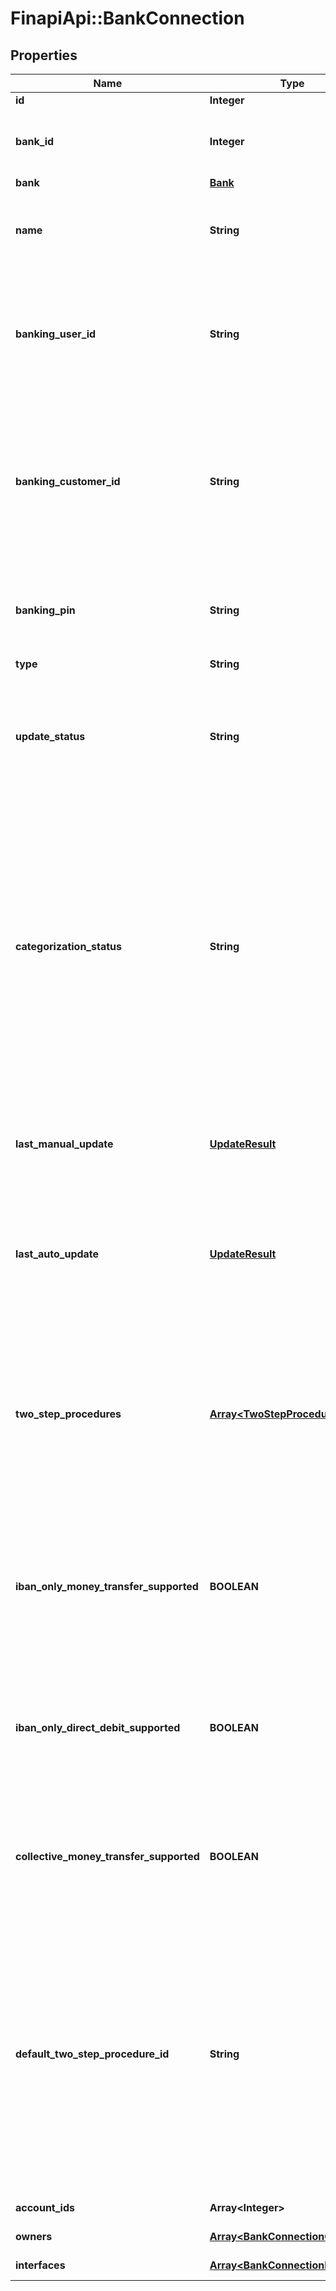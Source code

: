 # FinapiApi::BankConnection

## Properties
Name | Type | Description | Notes
------------ | ------------- | ------------- | -------------
**id** | **Integer** | Bank connection identifier | 
**bank_id** | **Integer** | Identifier of the bank that this connection belongs to. NOTE: This field is DEPRECATED and will get removed at some point. Please refer to the &#39;bank&#39; field instead. | 
**bank** | [**Bank**](Bank.md) | Bank that this connection belongs to | 
**name** | **String** | Custom name for the bank connection. You can set this field with the &#39;Edit a bank connection&#39; service, as well as during the initial import of the bank connection. Maximum length is 64. | [optional] 
**banking_user_id** | **String** | NOTE: This field is deprecated and will be removed at some point. Please refer to the &#39;loginCredentials&#39; in the &#39;interfaces&#39; field instead.&lt;br&gt;&lt;br&gt;Stored online banking user ID credential. This field may be null for the &#39;demo connection&#39;. If your client has no license for processing banking credentials then a banking user ID will always be &#39;XXXXX&#39; | [optional] 
**banking_customer_id** | **String** | NOTE: This field is deprecated and will be removed at some point. Please refer to the &#39;loginCredentials&#39; in the &#39;interfaces&#39; field instead.&lt;br&gt;&lt;br&gt;Stored online banking customer ID credential. If your client has no license for processing banking credentials or if this field contains a value that requires password protection (see field ‘isCustomerIdPassword’ in Bank Resource) then the banking customer ID will always be &#39;XXXXX | [optional] 
**banking_pin** | **String** | NOTE: This field is deprecated and will be removed at some point. Please refer to the &#39;loginCredentials&#39; in the &#39;interfaces&#39; field instead.&lt;br&gt;&lt;br&gt;Stored online banking PIN. If a PIN is stored, this will always be &#39;XXXXX&#39; | [optional] 
**type** | **String** | Bank connection type | 
**update_status** | **String** | Current status of data download (account balances and transactions/securities). The POST /bankConnections/import and POST /bankConnections/&lt;id&gt;/update services will set this flag to IN_PROGRESS before they return. Once the import or update has finished, the status will be changed to READY. | 
**categorization_status** | **String** | Current status of transactions categorization. The asynchronous download process that is triggered by a call of the POST /bankConnections/import and POST /bankConnections/&lt;id&gt;/update services (and also by finAPI&#39;s auto update, if enabled) will set this flag to PENDING once the download has finished and a categorization is scheduled for the imported transactions. A separate categorization thread will then start to categorize the transactions (during this process, the status is IN_PROGRESS). When categorization has finished, the status will be (re-)set to READY. Note that the current categorization status should only be queried after the download has finished, i.e. once the download status has switched from IN_PROGRESS to READY. | 
**last_manual_update** | [**UpdateResult**](UpdateResult.md) | NOTE: This field is deprecated and will be removed at some point. Please refer to corresponding field in &#39;interfaces&#39; instead.&lt;br&gt;&lt;br&gt;Result of the last manual update of this bank connection. If no manual update has ever been done so far, then this field will not be set. | [optional] 
**last_auto_update** | [**UpdateResult**](UpdateResult.md) | NOTE: This field is deprecated and will be removed at some point. Please refer to corresponding field in &#39;interfaces&#39; instead.&lt;br&gt;&lt;br&gt;Result of the last auto update of this bank connection (ran by finAPI&#39;s automatic batch update process). If no auto update has ever been done so far, then this field will not be set. | [optional] 
**two_step_procedures** | [**Array&lt;TwoStepProcedure&gt;**](TwoStepProcedure.md) | NOTE: This field is deprecated and will be removed at some point. Please refer to corresponding field in &#39;interfaces&#39; instead.&lt;br&gt;&lt;br&gt;Available two-step-procedures for this bank connection, used for submitting a money transfer or direct debit request (see /accounts/requestSepaMoneyTransfer or /requestSepaDirectDebit). The available two-step-procedures are re-evaluated each time this bank connection is updated (/bankConnections/update). This means that this list may change as a result of an update. | [optional] 
**iban_only_money_transfer_supported** | **BOOLEAN** | NOTE: This field is deprecated and will be removed at some point. Please refer to the account capabilities instead.&lt;br&gt;&lt;br&gt;Whether this bank connection accepts money transfer requests where the recipient&#39;s account is defined just by the IBAN (without an additional BIC). This field is re-evaluated each time this bank connection is updated. &lt;br/&gt;See also: /accounts/requestSepaMoneyTransfer | 
**iban_only_direct_debit_supported** | **BOOLEAN** | NOTE: This field is deprecated and will be removed at some point. Please refer to the account capabilities instead.&lt;br&gt;&lt;br&gt;Whether this bank connection accepts direct debit requests where the debitor&#39;s account is defined just by the IBAN (without an additional BIC). This field is re-evaluated each time this bank connection is updated. &lt;br/&gt;See also: /accounts/requestSepaDirectDebit | 
**collective_money_transfer_supported** | **BOOLEAN** | NOTE: This field is deprecated and will be removed at some point. Please refer to the account capabilities instead.&lt;br&gt;&lt;br&gt;Whether this bank connection supports submitting collective money transfers. This field is re-evaluated each time this bank connection is updated. &lt;br/&gt;See also: /accounts/requestSepaMoneyTransfer | 
**default_two_step_procedure_id** | **String** | NOTE: This field is deprecated and will be removed at some point. Please refer to corresponding field in &#39;interfaces&#39; instead.&lt;br&gt;&lt;br&gt;The default two-step-procedure. Must match one of the available &#39;procedureId&#39;s from the &#39;twoStepProcedures&#39; list. When this field is set, you can execute two-step-procedures (accounts/requestSepaMoneyTransfer or /requestSepaDirectDebit) without having to explicitly set a procedure. finAPI will use the default procedure in such cases. Note that the list of available procedures of a bank connection may change as a result of an update of the connection, and if this field references a procedure that is no longer available after an update, finAPI will automatically clear the default procedure (set it to null).s | [optional] 
**account_ids** | **Array&lt;Integer&gt;** | Identifiers of the accounts that belong to this bank connection | 
**owners** | [**Array&lt;BankConnectionOwner&gt;**](BankConnectionOwner.md) | Information about the owner(s) of the bank connection | [optional] 
**interfaces** | [**Array&lt;BankConnectionInterface&gt;**](BankConnectionInterface.md) | Set of interfaces that are connected for this bank connection. | [optional] 


